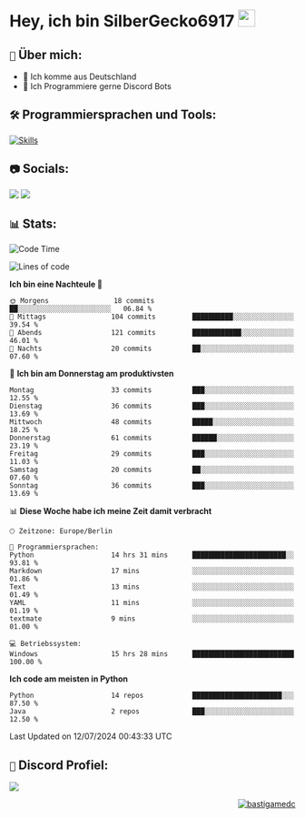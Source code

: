# Hey, ich bin SilberGecko6917 <img src="https://raw.githubusercontent.com/MartinHeinz/MartinHeinz/master/wave.gif" width="30px">

## ` 📌 ` Über mich:
- 📍 Ich komme aus Deutschland
- 📝 Ich Programmiere gerne Discord Bots

## ` 🛠️ ` Programmiersprachen und Tools:
[![Skills](https://skillicons.dev/icons?i=py,html,css,mysql,postgres,sqlite,java,discord,figma,github,git,pycharm,vscode,idea)]()<br>


## ` 📷 ` Socials:  
[![](https://img.shields.io/youtube/channel/subscribers/UCf83BJ6BdAFoU1zViGFuWlg?style=for-the-badge&logo=youtube&label=YouTube&color=red)](https://youtube.com/@gecko_tv) [![](https://img.shields.io/twitch/status/silbergecko_tv?style=for-the-badge&logo=twitch&logoColor=white&color=purple)](https://twitch.tv/silbergecko_tv)


## ` 📊 ` Stats:
<!--START_SECTION:waka-->
![Code Time](http://img.shields.io/badge/Code%20Time-58%20hrs%2029%20mins-blue)

![Lines of code](https://img.shields.io/badge/Seit%20Hallo%20Welt%20habe%20ich%20geschrieben-22.3%20thousand%20Codezeilen-blue)

**Ich bin eine Nachteule 🦉** 

```text
🌞 Morgens                18 commits          ██░░░░░░░░░░░░░░░░░░░░░░░   06.84 % 
🌆 Mittags                104 commits         ██████████░░░░░░░░░░░░░░░   39.54 % 
🌃 Abends                 121 commits         ████████████░░░░░░░░░░░░░   46.01 % 
🌙 Nachts                 20 commits          ██░░░░░░░░░░░░░░░░░░░░░░░   07.60 % 
```
📅 **Ich bin am Donnerstag am produktivsten** 

```text
Montag                   33 commits          ███░░░░░░░░░░░░░░░░░░░░░░   12.55 % 
Dienstag                 36 commits          ███░░░░░░░░░░░░░░░░░░░░░░   13.69 % 
Mittwoch                 48 commits          █████░░░░░░░░░░░░░░░░░░░░   18.25 % 
Donnerstag               61 commits          ██████░░░░░░░░░░░░░░░░░░░   23.19 % 
Freitag                  29 commits          ███░░░░░░░░░░░░░░░░░░░░░░   11.03 % 
Samstag                  20 commits          ██░░░░░░░░░░░░░░░░░░░░░░░   07.60 % 
Sonntag                  36 commits          ███░░░░░░░░░░░░░░░░░░░░░░   13.69 % 
```


📊 **Diese Woche habe ich meine Zeit damit verbracht** 

```text
🕑︎ Zeitzone: Europe/Berlin

💬 Programmiersprachen: 
Python                   14 hrs 31 mins      ███████████████████████░░   93.81 % 
Markdown                 17 mins             ░░░░░░░░░░░░░░░░░░░░░░░░░   01.86 % 
Text                     13 mins             ░░░░░░░░░░░░░░░░░░░░░░░░░   01.49 % 
YAML                     11 mins             ░░░░░░░░░░░░░░░░░░░░░░░░░   01.19 % 
textmate                 9 mins              ░░░░░░░░░░░░░░░░░░░░░░░░░   01.00 % 

💻 Betriebssystem: 
Windows                  15 hrs 28 mins      █████████████████████████   100.00 % 
```

**Ich code am meisten in Python** 

```text
Python                   14 repos            ██████████████████████░░░   87.50 % 
Java                     2 repos             ███░░░░░░░░░░░░░░░░░░░░░░   12.50 % 
```




 Last Updated on 12/07/2024 00:43:33 UTC
<!--END_SECTION:waka-->

## ` 🔎 ` Discord Profiel:
<a href="https://discord.com/users/753974250968186901"><img src="https://lanyard.cnrad.dev/api/753974250968186901"><p/>

<p align="right">
  <img align="center" src="https://komarev.com/ghpvc/?username=SilberGecko6917&label=Profile%20views&color=0e75b6&style=flat" alt="bastigamedc"/>
</p>
